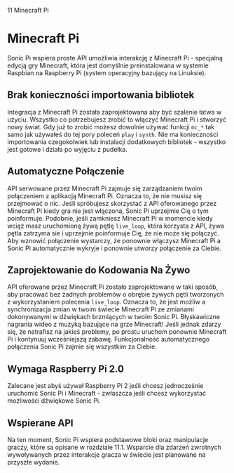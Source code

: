 11 Minecraft Pi

# Minecraft Pi

Sonic Pi wspiera proste API umożliwia interakcję z Minecraft Pi - 
specjalną edycją gry Minecraft, która jest domyślnie preinstalowana 
w systemie Raspbian na Raspberry Pi (system operacyjny bazujący na 
Linuksie).

## Brak konieczności importowania bibliotek

Integracja z Minecraft Pi została zaprojektowana aby być szalenie 
łatwa w użyciu. Wszystko co potrzebujesz zrobić to włączyć Minecraft Pi
i stworzyć nowy świat. Gdy już to zrobić możesz dowolnie używać funkcji 
`mc_*` tak samo jak używałeś do tej pory poleceń `play` i `synth`. Nie 
ma konieczności importowania czegokolwiek lub instalacji dodatkowych 
bibliotek - wszystko jest gotowe i działa po wyjęciu z pudełka. 

## Automatyczne Połączenie

API serwowane przez Minecraft Pi zajmuje się zarządzaniem twoim połączeniem 
z aplikacją Minecraft Pi. Oznacza to, że nie musisz się przejmować o nic. 
Jeśli spróbujesz skorzystać z API oferowanego przez Minecraft Pi kiedy 
gra nie jest włączona, Sonic Pi uprzejmie Cię o tym poinformuje. Podobnie, 
jeśli zamkniesz Minecraft Pi w momencie kiedy wciąż masz uruchomioną 
żywą pętlę `live_loop`, która korzysta z API, żywa pętla zatrzyma sie 
i uprzejmie poinformuje Cię, że nie może się połączyć. Aby wznowić 
połączenie wystarczy, że ponownie włączysz Minecraft Pi a Sonic Pi 
automatycznie wykryje i ponownie utworzy połączenie za Ciebie. 

## Zaprojektowanie do Kodowania Na Żywo

API oferowane przez Minecraft Pi zostało zaprojektowane w taki sposób, 
aby pracować bez żadnych problemów o obrębie żywych pętli tworzonych 
z wykorzystaniem polecenia `live_loop`. Oznacza to, że jest możliw a
synchronizacja zmian w twoim świecie Minecraft Pi ze zmianami dokonywanymi 
w dźwiękach brzmiących w twoim Sonic Pi. Błyskawiczne nagrania wideo 
z muzyką bazujące na grze Minecraft! Jeśli jednak zdarzy się, że natrafisz 
na jakieś problemy, po prostu uruchom ponownie Minecraft Pi i kontynuuj 
wcześniejszą zabawę. Funkcjonalność automatycznego połączenia Sonic Pi 
zajmie się wszystkim za Ciebie. 

## Wymaga Raspberry Pi 2.0

Zalecane jest abyś używał Raspberry Pi 2 jeśli chcesz jednocześnie 
uruchomić Sonic Pi i Minecraft - zwłaszcza jeśli chcesz wykorzystać 
możliwości dźwiękowe Sonic Pi.

## Wspierane API

Na ten moment, Sonic Pi wspiera podstawowe bloki oraz manipulacje 
graczy, które sa opisane w rozdziale 11.1. Wsparcie dla zdarzeń zwrotnych 
wywoływanych przez interakcje gracza w świecie jest planowane na 
przyszłe wydanie. 
